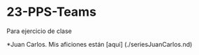 # 23-PPS-Teams
Para ejercicio de clase

*Juan Carlos. Mis aficiones están [aquí] (./seriesJuanCarlos.nd)
